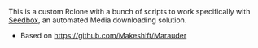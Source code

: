 This is a custom Rclone with a bunch of scripts to work specifically with [Seedbox](https://github.com/edifus/seedbox), an automated Media downloading solution.

* Based on https://github.com/Makeshift/Marauder
